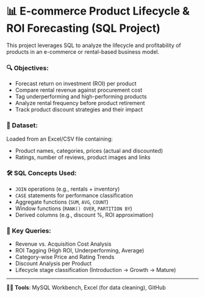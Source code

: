 # 📊 E-commerce Product Lifecycle & ROI Forecasting (SQL Project)

This project leverages SQL to analyze the lifecycle and profitability of products in an e-commerce or rental-based business model.

### 🔍 Objectives:
- Forecast return on investment (ROI) per product
- Compare rental revenue against procurement cost
- Tag underperforming and high-performing products
- Analyze rental frequency before product retirement
- Track product discount strategies and their impact

### 📁 Dataset:
Loaded from an Excel/CSV file containing:
- Product names, categories, prices (actual and discounted)
- Ratings, number of reviews, product images and links

### 🛠️ SQL Concepts Used:
- `JOIN` operations (e.g., rentals + inventory)
- `CASE` statements for performance classification
- Aggregate functions (`SUM`, `AVG`, `COUNT`)
- Window functions (`RANK() OVER`, `PARTITION BY`)
- Derived columns (e.g., discount %, ROI approximation)

### 📌 Key Queries:
- Revenue vs. Acquisition Cost Analysis
- ROI Tagging (High ROI, Underperforming, Average)
- Category-wise Price and Rating Trends
- Discount Analysis per Product
- Lifecycle stage classification (Introduction → Growth → Mature)

---

👨‍💻 **Tools**: MySQL Workbench, Excel (for data cleaning), GitHub

